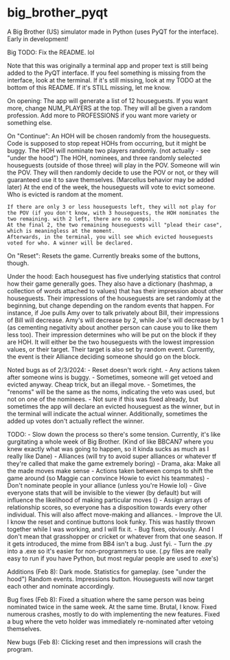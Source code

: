 # big_brother_pyqt
A Big Brother (US) simulator made in Python (uses PyQT for the interface). Early in development!

Big TODO: Fix the README. lol

Note that this was originally a terminal app and proper text is still being added to the PyQT interface.
If you feel something is missing from the interface, look at the terminal. If it's still missing, look at my TODO at the bottom of this README. If it's STILL missing, let me know.

On opening:
    The app will generate a list of 12 houseguests. If you want more, change NUM_PLAYERS at the top.
    They will all be given a random profession. Add more to PROFESSIONS if you want more variety or something else.

On "Continue":
    An HOH will be chosen randomly from the houseguests. Code is supposed to stop repeat HOHs from occurring, but it might be buggy.
    The HOH will nominate two players randomly. (not actually - see "under the hood")
    The HOH, nominees, and three randomly selected houseguests (outside of those three) will play in the POV.
    Someone will win the POV. They will then randomly decide to use the POV or not, or they will guaranteed use it to save themselves. (Marcellus behavior may be added later)
    At the end of the week, the houseguests will vote to evict someone. Who is evicted is random at the moment.

    If there are only 3 or less houseguests left, they will not play for the POV (if you don't know, with 3 houseguests, the HOH nominates the two remaining. with 2 left, there are no comps).
    At the final 2, the two remaining houseguests will "plead their case", which is meaningless at the moment.
    Afterwards, in the terminal, you will see which evicted houseguests voted for who. A winner will be declared.

On "Reset":
    Resets the game. Currently breaks some of the buttons, though.

Under the hood: 
    Each houseguest has five underlying statistics that control how their game generally goes.
    They also have a dictionary (hashmap, a collection of words attached to values) that has their impression about other houseguests.
    Their impressions of the houseguests are set randomly at the beginning, but change depending on the random events that happen.
    For instance, if Joe pulls Amy over to talk privately about Bill, their impressions of Bill will decrease.
    Amy's will decrease by 2, while Joe's will decrease by 1 (as cementing negativity about another person can cause you to like them less too).
    Their impression determines who will be put on the block if they are HOH. It will either be the two houseguests with the lowest impression values, or their target.
    Their target is also set by random event. Currently, the event is their Alliance deciding someone should go on the block.

Noted bugs as of 2/3/2024:
    - Reset doesn't work right. 
    - Any actions taken after someone wins is buggy.
    - Sometimes, someone will get vetoed and evicted anyway. Cheap trick, but an illegal move.
    - Sometimes, the "renoms" will be the same as the noms, indicating the veto was used, but not on one of the nominees.
    - Not sure if this was fixed already, but sometimes the app will declare an evicted houseguest as the winner, but in the terminal will indicate the actual winner. Additionally, sometimes the added up votes don't actually reflect the winner.

TODO:
    - Slow down the process so there's some tension. Currently, it's like gurgitating a whole week of Big Brother. (Kind of like BBCAN7 where you knew exactly what was going to happen, so it kinda sucks as much as I really like Dane)
    - Alliances (will try to avoid super alliances or whatever tf they're called that make the game extremely boring)
    - Drama, aka: Make all the made moves make sense
        - Actions taken between comps to shift the game around (so Maggie can convince Howie to evict his teammates)
        - Don't nominate people in your alliance (unless you're Howie lol)
    - Give everyone stats that will be invisible to the viewer (by default) but will influence the likelihood of making particular moves ()
    - Assign arrays of relationship scores, so everyone has a disposition towards every other individual. This will also affect move-making and alliances.
    - Improve the UI. I know the reset and continue buttons look funky. This was hastily thrown together while I was working, and I will fix it.
    - Bug fixes, obviously. And I don't mean that grasshopper or cricket or whatever from that one season. If it gets introduced, the mime from BB4 isn't a bug. Just fyi.
    - Turn the .py into a .exe so it's easier for non-programmers to use. (.py files are really easy to run if you have Python, but most regular people are used to .exe's)

Additions (Feb 8):
    Dark mode.
    Statistics for gameplay. (see "under the hood")
    Random events.
    Impressions button.
    Houseguests will now target each other and nominate accordingly.

Bug fixes (Feb 8):
    Fixed a situation where the same person was being nominated twice in the same week. At the same time. Brutal, I know.
    Fixed numerous crashes, mostly to do with implementing the new features.
    Fixed a bug where the veto holder was immediately re-nominated after vetoing themselves.

New bugs (Feb 8):
    Clicking reset and then impressions will crash the program.
    
